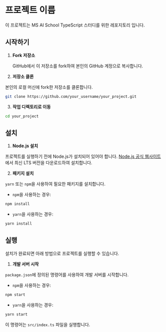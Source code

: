 # 프로젝트 이름

이 프로젝트는 MS AI School TypeScript 스터디를 위한 레포지토리 입니다.

## 시작하기

1. **Fork 저장소**

   GitHub에서 이 저장소를 fork하여 본인의 GitHub 계정으로 복사합니다.

2. **저장소 클론**

본인의 로컬 머신에 fork한 저장소를 클론합니다.

```bash
git clone https://github.com/your_username/your_project.git
```

3. **작업 디렉토리로 이동**

```bash
cd your_project
```

## 설치

1. **Node.js 설치**

프로젝트를 실행하기 전에 Node.js가 설치되어 있어야 합니다. [Node.js 공식 웹사이트](https://nodejs.org/)에서 최신 LTS 버전을 다운로드하여 설치합니다.

2. **패키지 설치**

`yarn` 또는 `npm`을 사용하여 필요한 패키지를 설치합니다.

- `npm`을 사용하는 경우:

```bash
npm install
```

- `yarn`을 사용하는 경우:

```bash
yarn install
```

## 실행

설치가 완료되면 아래 방법으로 프로젝트를 실행할 수 있습니다.

1. **개발 서버 시작**

`package.json`에 정의된 명령어를 사용하여 개발 서버를 시작합니다.

- `npm`을 사용하는 경우:

```bash
npm start
```

- `yarn`을 사용하는 경우:

```bash
yarn start
```

이 명령어는 `src/index.ts` 파일을 실행합니다.
